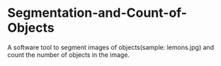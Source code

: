 # Segmentation-and-Count-of-Objects
A software tool to segment images of objects(sample: lemons.jpg) and count the number of objects in the image.

